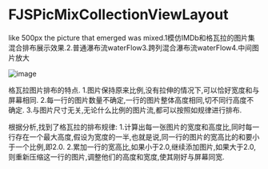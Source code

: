 # FJSPicMixCollectionViewLayout
like 500px the picture that emerged was mixed.1模仿IMDb和格瓦拉的图片集混合排布展示效果.2.普通瀑布流waterFlow3.跨列混合瀑布流waterFlow4.中间图片放大

![image](https://github.com/BestJoker/FJSPicMixCollectionViewLayout/blob/master/练习/FJSPicMixCollectionViewFlowLayout.gif?raw=true)

格瓦拉图片排布的特点.
1.图片保持原来比例,没有拉伸的情况下,可以恰好宽度和与屏幕相同.
2.每一行的图片数量不确定,一行的图片整体高度相同,切不同行高度不确定.
3.与图片尺寸无关,无论什么比例的图片流,都可以按照如规律进行排布.


根据分析,找到了格瓦拉的排布规律:
1.计算出每一张图片的宽度和高度比,同时每一行存在一个最大高度,假设为宽度的一半,也就是说,同一行的图片的宽高比的和要小于一个比例,即2.0.
2.累加一行的宽高比,如果小于2.0,继续添加图片,如果大于2.0,则重新压缩这一行的图片,调整他们的高度和宽度,使其刚好与屏幕同宽.











